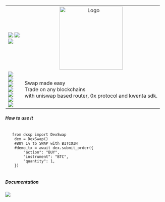 <table style="border: 1px solid transparent">
  <tr>
    <td>
<a href="http://talky.readthedocs.io"><img src="https://img.shields.io/badge/Wiki-%23000000.svg?style=for-the-badge&logo=wikipedia&logoColor=white"></a>
<a href="https://github.com/mraniki/tt/"><img src="https://img.shields.io/badge/github-%23000000.svg?style=for-the-badge&logo=github&logoColor=white"></a><br>
<a href="https://hub.docker.com/r/mraniki/tt"><img src="https://img.shields.io/docker/pulls/mraniki/tt?style=for-the-badge"></a><br>
  </td>
    <td align="center"><img width="200" alt="Logo" src="https://user-images.githubusercontent.com/8766259/231213427-63ea2752-13d5-4993-aee2-90671b57fc6e.png"></td>
  </tr>
  <tr>
    <td>
      <a href="https://pypi.org/project/dxsp/"><img src="https://img.shields.io/pypi/v/dxsp?style=for-the-badge&logo=PyPI&logoColor=white"></a><br>
      <a href="https://pypi.org/project/dxsp/"><img src="https://img.shields.io/pypi/dm/dxsp?style=for-the-badge&logo=PyPI&logoColor=white&label=pypi&labelColor=grey"></a><br>
      <a href="https://github.com/mraniki/dxsp/"><img src="https://img.shields.io/github/actions/workflow/status/mraniki/dxsp/%F0%9F%91%B7Flow.yml?style=for-the-badge&logo=GitHub&logoColor=white"></a><br>
   <a href="https://talky.readthedocs.io/projects/dxsp/"><img src="https://readthedocs.org/projects/dxsp/badge/?version=latest&style=for-the-badge"></a><br>
   <a href="https://codebeat.co/projects/github-com-mraniki-dxsp-main"><img src="https://codebeat.co/badges/b1376839-73bc-4b41-bfc1-2fb099f1fc2a"/></a><br>
   <a href="https://codecov.io/gh/mraniki/dxsp"><img src="https://codecov.io/gh/mraniki/dxsp/branch/main/graph/badge.svg?token=39ED0ZA6IH"/> </a><br>
  <a href="https://codeclimate.com/github/mraniki/dxsp/maintainability"><img src="https://api.codeclimate.com/v1/badges/ec80e827d5878e60ba12/maintainability" /></a>
    </td>
    <td align="left"> 
Swap made easy<br>
Trade on any blockchains <br>with uniswap based router, 0x protocol and kwenta sdk. 
    </td> 
  </tr>
</table>


<h5>How to use it</h5>
<pre>
<code>
   from dxsp import DexSwap
    dex = DexSwap()
    #BUY 1% to SWAP with BITCOIN
    #demo_tx = await dex.submit_order({
        "action": "BUY",
        "instrument": "BTC",
        "quantity": 1,
    })
</code>
</pre>


<h5>Documentation</h5>
<a href="https://talky.readthedocs.io/projects/dxsp/"><img src="https://img.shields.io/badge/Documentation-000000?style=for-the-badge&logo=readthedocs&logoColor=white"></a><br>

